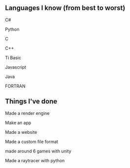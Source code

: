 ## Languages I know (from best to worst)

C#

Python

C

C++

Ti Basic

Javascript

Java

FORTRAN

## Things I've done

Made a render engine

Make an app

Made a website

Made a custom file format

made around 6 games with unity

Made a raytracer with python
